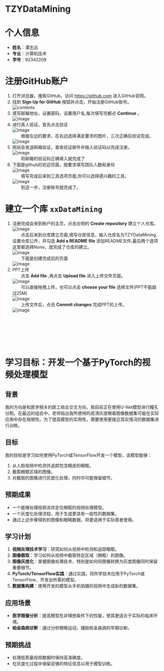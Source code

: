# TZYDataMining
# 个人信息
- **姓名**：谭志远
- **专业**：计算机技术
- **学号**：92342209
# 注册GitHub账户
1. 打开浏览器，搜索GitHub，访问 https://github.com 进入GitHub官网。
2. 找到 **Sign Up for GitHub** 按钮并点击，开始注册GitHub账号。<br />
![contents](image/signup.png)<br />
3. 填写邮箱地址，设置密码，设置用户名,每次填写完都点 **Continue** 。<br />
![image](image/enroll.png)<br />
4. 进行真人验证，首先点击验证<br />
![image](image/verify.png)<br />
&emsp;&emsp;根据左边的要求，在右边选择满足要求的图片，三次正确后验证完成。<br />
![image](image/people.png)<br />
5. 网站会发送邮箱验证，查收验证邮件并输入验证码以完成注册。<br />
![image](image/yanzheng.png)<br />
&emsp;&emsp;将邮箱的验证码正确填入就完成了<br />
6. 下面是github的欢迎页面，按要求填写团队人数和身份<br />
![image](image/choose.png)<br />
&emsp;&emsp;填写完成后来到工具选项页面,你可以选择感兴趣的工具。<br />
![image](image/tools.png)<br />
&emsp;&emsp;到这一步，注册账号就完成了。<br />
# 建立一个库 `xxDataMining`
1. 注册完成会来到账户的主页，点击左侧的 **Create repository** 建立个人仓库。<br />
![image](image/chuangjian.png)<br />
&emsp;&emsp;点击后来到仓库建立页面,填写仓库信息，输入仓库名为TZYDataMining,设置仓库公开，并勾选 **Add a README file** 添加README文件,最后两个选项这里都选择None，就完成了仓库的建立。<br />
![image](image/cangku.png)<br />
&emsp;&emsp;下面是创建完成后的页面<br />
![image](image/diyicijianwan.png)<br />
2. PPT上传<br />
&emsp;&emsp;点击 **Add file** ,再点击 **Upload file** 进入上传文件页面。<br />
![image](image/upload.png)<br />
&emsp;&emsp;可以直接拖拽上传，也可以点击 **choose your file** 选择文件(PPT不能超过25M)<br />
![image](image/choosefile.png)<br />
&emsp;&emsp;上传文件后，点击 **Commit changes** 完成PPT的上传。<br />
![image](image/wancheng.png)<br /><br /><br /><br /><br /><br /><br />
# 学习目标：开发一个基于PyTorch的视频处理模型

## 背景
我的方向是和医学相关的医工结合交叉方向，我目前正在使用U-Net模型进行瞳孔分割。在最近的组会中，老师指出我所使用的高清灰度眼着图像数据集可能在实际应用中存在局限性。为了提高模型的实用性，需要使用更接近现实情况的数据集进行训练。

## 目标
我的目标是学习如何使用PyTorch或TensorFlow开发一个模型，该模型能够：

1. 从人脸视频中检测并追踪包含眼皮的眼眶。
2. 截取眼眶区域的图像。
3. 对截取的图像进行灰度化处理，同时尽可能保留细节。

## 预期成果
- 一个能够处理视频流并定位眼眶的视频处理模型。
- 一个灰度化处理流程，用于生成更具有一般性的数据集。
- 通过上述步骤得到的图像和眼睛数据，将更适用于实际患者使用。

## 学习计划
1. **视频处理技术学习**：研究如何从视频中检测和追踪眼眶。
2. **图像截取**：学习如何从视频中截取特定区域（眼眶）的图像。
3. **图像灰度化**：掌握图像处理技术，特别是如何将图像转换为灰度图像同时保留重要细节。
4. **PyTorch/TensorFlow实践**：通过实践，将所学技术应用于PyTorch或TensorFlow，开发出所需的模型。
5. **数据集构建**：使用开发的模型从手机拍摄的视频中生成新的数据集。

## 应用场景
- **医学图像分析**：提高模型在非理想条件下的性能，使其更适合于实际的临床环境。
- **帕金森病诊断**：通过分析眼睛运动，辅助帕金森病的早期诊断。

## 预期挑战
- 处理低质量视频数据时保持高准确度。
- 在灰度化过程中保留足够的特征信息以用于模型训练。



